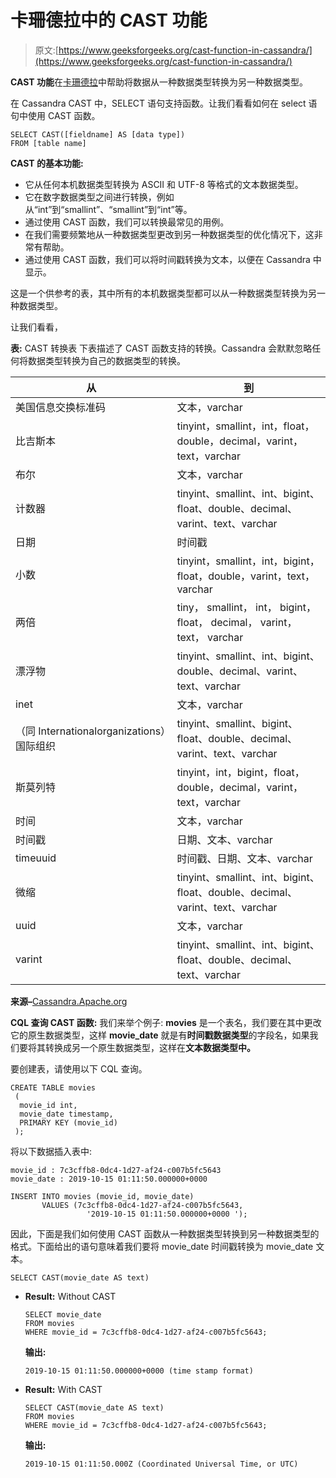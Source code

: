 # 卡珊德拉中的 CAST 功能

> 原文:[https://www.geeksforgeeks.org/cast-function-in-cassandra/](https://www.geeksforgeeks.org/cast-function-in-cassandra/)

**CAST 功能**在[卡珊德拉](https://www.geeksforgeeks.org/introduction-to-apache-cassandra/)中帮助将数据从一种数据类型转换为另一种数据类型。

在 Cassandra CAST 中，SELECT 语句支持函数。让我们看看如何在 select 语句中使用 CAST 函数。

```
SELECT CAST([fieldname] AS [data type]) 
FROM [table name] 
```

**CAST 的基本功能:**

*   它从任何本机数据类型转换为 ASCII 和 UTF-8 等格式的文本数据类型。
*   它在数字数据类型之间进行转换，例如从“int”到“smallint”、“smallint”到“int”等。
*   通过使用 CAST 函数，我们可以转换最常见的用例。
*   在我们需要频繁地从一种数据类型更改到另一种数据类型的优化情况下，这非常有帮助。
*   通过使用 CAST 函数，我们可以将时间戳转换为文本，以便在 Cassandra 中显示。

这是一个供参考的表，其中所有的本机数据类型都可以从一种数据类型转换为另一种数据类型。

让我们看看，

**表:** CAST 转换表
下表描述了 CAST 函数支持的转换。Cassandra 会默默忽略任何将数据类型转换为自己的数据类型的转换。

<center>

| 从 | 到 |
| --- | --- |
| 美国信息交换标准码 | 文本，varchar |
| 比吉斯本 | tinyint，smallint，int，float，double，decimal，varint，text，varchar |
| 布尔 | 文本，varchar |
| 计数器 | tinyint、smallint、int、bigint、float、double、decimal、varint、text、varchar |
| 日期 | 时间戳 |
| 小数 | tinyint，smallint，int，bigint，float，double，varint，text，varchar |
| 两倍 | tiny， smallint， int， bigint， float， decimal， varint， text， varchar |
| 漂浮物 | tinyint、smallint、int、bigint、double、decimal、varint、text、varchar |
| inet | 文本，varchar |
| （同 Internationalorganizations）国际组织 | tinyint、smallint、bigint、float、double、decimal、varint、text、varchar |
| 斯莫列特 | tinyint，int，bigint，float，double，decimal，varint，text，varchar |
| 时间 | 文本，varchar |
| 时间戳 | 日期、文本、varchar |
| timeuuid | 时间戳、日期、文本、varchar |
| 微缩 | tinyint、smallint、int、bigint、float、double、decimal、varint、text、varchar |
| uuid | 文本，varchar |
| varint | tinyint、smallint、int、bigint、float、double、decimal、text、varchar |

</center>

**来源–**[Cassandra.Apache.org](http://cassandra.apache.org/doc/latest/cql/functions.html#aggregate-functions)

**CQL 查询 CAST 函数:**
我们来举个例子: **movies** 是一个表名，我们要在其中更改它的原生数据类型，这样 **movie_date** 就是有**时间戳数据类型**的字段名，如果我们要将其转换成另一个原生数据类型，这样在**文本数据类型中。**

要创建表，请使用以下 CQL 查询。

```
CREATE TABLE movies
 (
  movie_id int,
  movie_date timestamp,
  PRIMARY KEY (movie_id)
 ); 
```

将以下数据插入表中:

```
movie_id : 7c3cffb8-0dc4-1d27-af24-c007b5fc5643
movie_date : 2019-10-15 01:11:50.000000+0000  

INSERT INTO movies (movie_id, movie_date) 
       VALUES (7c3cffb8-0dc4-1d27-af24-c007b5fc5643, 
                 '2019-10-15 01:11:50.000000+0000 '); 
```

因此，下面是我们如何使用 CAST 函数从一种数据类型转换到另一种数据类型的格式。下面给出的语句意味着我们要将 movie_date 时间戳转换为 movie_date 文本。

```
SELECT CAST(movie_date AS text) 
```

*   **Result:** Without CAST

    ```
    SELECT movie_date
    FROM movies
    WHERE movie_id = 7c3cffb8-0dc4-1d27-af24-c007b5fc5643; 
    ```

    **输出:**

    ```
    2019-10-15 01:11:50.000000+0000 (time stamp format) 
    ```

*   **Result:** With CAST

    ```
    SELECT CAST(movie_date AS text)
    FROM movies
    WHERE movie_id = 7c3cffb8-0dc4-1d27-af24-c007b5fc5643; 
    ```

    **输出:**

    ```
    2019-10-15 01:11:50.000Z (Coordinated Universal Time, or UTC) 
    ```